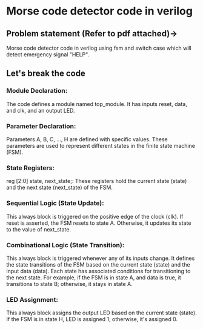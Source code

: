 # Morse code detector code in verilog
## Problem statement (Refer to pdf attached)->
 Morse code detector code in verilog using fsm and switch case which will detect emergency signal "HELP".

 ## Let's break the code 

 ### Module Declaration: 
 The code defines a module named top_module. It has inputs reset, data, and clk, and an output LED.

 ### Parameter Declaration: 
 Parameters A, B, C, ..., H are defined with specific values. These parameters are used to represent different states in the finite state machine (FSM).

 ### State Registers:
 reg [2:0] state, next_state;: These registers hold the current state (state) and the next state (next_state) of the FSM.

 ### Sequential Logic (State Update):
 This always block is triggered on the positive edge of the clock (clk).
 If reset is asserted, the FSM resets to state A. Otherwise, it updates its state to the value of next_state.

 ### Combinational Logic (State Transition):
 This always block is triggered whenever any of its inputs change.
 It defines the state transitions of the FSM based on the current state (state) and the input data (data).
 Each state has associated conditions for transitioning to the next state. For example, if the FSM is in state A, and data is true, it transitions to state B; otherwise, it stays in state A.

 ### LED Assignment:
 This always block assigns the output LED based on the current state (state). If the FSM is in state H, LED is assigned 1; otherwise, it's assigned 0.
